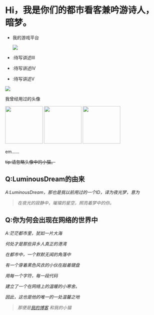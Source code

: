 # Hi，我是你们的都市看客兼吟游诗人，暗梦。



- 我的游戏平台


    ![](https://img.shields.io/badge/-Nintendo%203DS-e60012?style=flat-square&logo=nintendo%203ds&logoColor=ffffff)

- :待写讲述III
- :待写讲述IV
- :待写讲述V


![](https://github-readme-stats.vercel.app/api?username=LuminousDream)


我曾经用过的头像

<img src="https://darkace.xyz/icon.jpg" width="120" height="120"> <img src="https://darkace.xyz/icon_old.jpg" width="120" height="120"> <img src="https://darkace.xyz/github_icon_old.jpg" width="120" height="120">

em......

~~tip:请忽略头像中的小猫。~~

## Q:LuminousDream的由来
*A:LuminousDream，那也是我以前用过的一个ID，译为夜光梦，意为*
> *在夜光的寂静中，璀璨的星空，照亮着梦中的你。*

## Q:你为何会出现在网络的世界中

*A:茫茫都市里，犹如一片大海*

*何处才是那些异乡人真正的港湾*

*在都市中，一个默默无闻的角落中*

*有一个穿着黑色风衣的小伙在敲着键盘*

*用每一个字符，每一段代码*

*建立了一个在网络上的温暖的小寒舍。*

*因此，这也是他的唯一的一处温馨之地*

>*那便是[我的博客](https://darkace.xyz) 和我的小猫*
